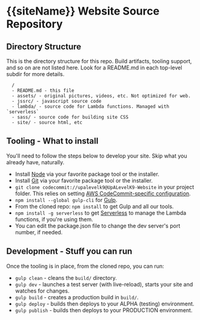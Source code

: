 # {{siteName}} Website Source Repository

## Directory Structure

This is the directory structure for this repo. Build artifacts, tooling support,
and so on are not listed here. Look for a README.md in each top-level subdir for
more details.
```
  /
  - README.md - this file
  - assets/ - original pictures, videos, etc. Not optimized for web.
  - jssrc/ - javascript source code
  - lambda/ - source code for Lambda functions. Managed with `serverless`
  - sass/ - source code for building site CSS
  - site/ - source html, etc
```

## Tooling - What to install
You'll need to follow the steps below to develop your site. Skip what you
already have, naturally.
  * Install [Node](https://nodejs.org/en/download/) via your favorite package tool or the installer.
  * Install [Git](https://git-scm.com) via your favorite package tool or the installer.
  * `git clone codecommit://upalevelk9@UpALevelK9-Website` in your project folder. This relies on setting [AWS CodeCommit-specific configuration](https://docs.aws.amazon.com/codecommit/latest/userguide/cross-account.html).
  * `npm install --global gulp-cli` for [Gulp](https://gulpjs.com).
  * From the cloned repo: `npm install` to get Gulp and all our tools.
  * `npm install -g serverless` to get [Serverless](https://serverless.com) to manage the Lambda functions, if you're using them.
  * You can edit the package.json file to change the dev server's port number, if needed.

## Development - Stuff you can run
Once the tooling is in place, from the cloned repo, you can run:
  * `gulp clean` - cleans the `build/` directory.
  * `gulp dev` - launches a test server (with live-reload), starts your site and watches for changes.
  * `gulp build` - creates a production build in `build/`.
  * `gulp deploy` - builds then deploys to your ALPHA (testing) environment.
  * `gulp publish` - builds then deploys to your PRODUCTION environment.
